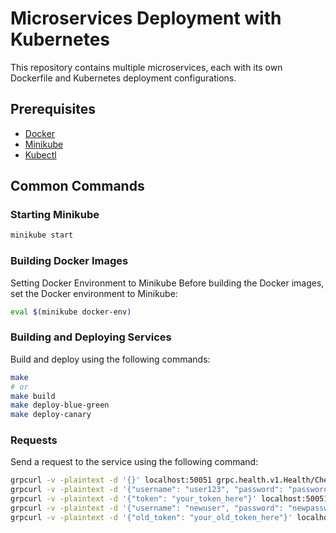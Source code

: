 # Microservices Deployment with Kubernetes

This repository contains multiple microservices, each with its own Dockerfile and Kubernetes deployment configurations. 

## Prerequisites

- [Docker](https://www.docker.com/)
- [Minikube](https://minikube.sigs.k8s.io/docs/start/)
- [Kubectl](https://kubernetes.io/docs/tasks/tools/install-kubectl/)

## Common Commands

### Starting Minikube

```sh
minikube start
```

### Building Docker Images

Setting Docker Environment to Minikube
Before building the Docker images, set the Docker environment to Minikube:

```sh
eval $(minikube docker-env)
```

### Building and Deploying Services
Build and deploy using the following commands:

```sh
make
# or 
make build
make deploy-blue-green
make deploy-canary
```

### Requests

Send a request to the service using the following command:
    
```sh
grpcurl -v -plaintext -d '{}' localhost:50051 grpc.health.v1.Health/Check
grpcurl -v -plaintext -d '{"username": "user123", "password": "password123"}' localhost:50051 auth.AuthService/Login
grpcurl -v -plaintext -d '{"token": "your_token_here"}' localhost:50051 auth.AuthService/Logout
grpcurl -v -plaintext -d '{"username": "newuser", "password": "newpassword"}' localhost:50051 auth.AuthService/Register
grpcurl -v -plaintext -d '{"old_token": "your_old_token_here"}' localhost:50051 auth.AuthService/Refresh
```